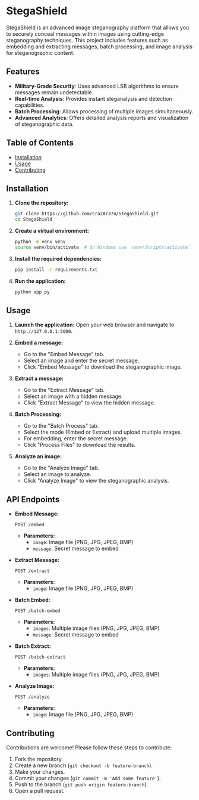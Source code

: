 # StegaShield

StegaShield is an advanced image steganography platform that allows you to securely conceal messages within images using cutting-edge steganography techniques. This project includes features such as embedding and extracting messages, batch processing, and image analysis for steganographic content.

## Features

- **Military-Grade Security**: Uses advanced LSB algorithms to ensure messages remain undetectable.
- **Real-time Analysis**: Provides instant steganalysis and detection capabilities.
- **Batch Processing**: Allows processing of multiple images simultaneously.
- **Advanced Analytics**: Offers detailed analysis reports and visualization of steganographic data.

## Table of Contents

- [Installation](#installation)
- [Usage](#usage)
- [Contributing](#contributing)

## Installation

1. **Clone the repository:**
    ```bash
    git clone https://github.com/CrazAr374/StegaShield.git
    cd StegaShield
    ```

2. **Create a virtual environment:**
    ```bash
    python -m venv venv
    source venv/bin/activate  # On Windows use `venv\Scripts\activate`
    ```

3. **Install the required dependencies:**
    ```bash
    pip install -r requirements.txt
    ```

4. **Run the application:**
    ```bash
    python app.py
    ```

## Usage

1. **Launch the application:**
    Open your web browser and navigate to `http://127.0.0.1:5000`.

2. **Embed a message:**
    - Go to the "Embed Message" tab.
    - Select an image and enter the secret message.
    - Click "Embed Message" to download the steganographic image.

3. **Extract a message:**
    - Go to the "Extract Message" tab.
    - Select an image with a hidden message.
    - Click "Extract Message" to view the hidden message.

4. **Batch Processing:**
    - Go to the "Batch Process" tab.
    - Select the mode (Embed or Extract) and upload multiple images.
    - For embedding, enter the secret message.
    - Click "Process Files" to download the results.

5. **Analyze an image:**
    - Go to the "Analyze Image" tab.
    - Select an image to analyze.
    - Click "Analyze Image" to view the steganographic analysis.

## API Endpoints

- **Embed Message:**
    ```http
    POST /embed
    ```
    - **Parameters:**
        - `image`: Image file (PNG, JPG, JPEG, BMP)
        - `message`: Secret message to embed

- **Extract Message:**
    ```http
    POST /extract
    ```
    - **Parameters:**
        - `image`: Image file (PNG, JPG, JPEG, BMP)

- **Batch Embed:**
    ```http
    POST /batch-embed
    ```
    - **Parameters:**
        - `images`: Multiple image files (PNG, JPG, JPEG, BMP)
        - `message`: Secret message to embed

- **Batch Extract:**
    ```http
    POST /batch-extract
    ```
    - **Parameters:**
        - `images`: Multiple image files (PNG, JPG, JPEG, BMP)

- **Analyze Image:**
    ```http
    POST /analyze
    ```
    - **Parameters:**
        - `image`: Image file (PNG, JPG, JPEG, BMP)


## Contributing

Contributions are welcome! Please follow these steps to contribute:

1. Fork the repository.
2. Create a new branch (`git checkout -b feature-branch`).
3. Make your changes.
4. Commit your changes (`git commit -m 'Add some feature'`).
5. Push to the branch (`git push origin feature-branch`).
6. Open a pull request.
